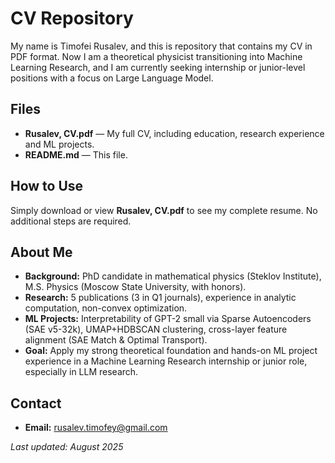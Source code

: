 # CV Repository

My name is Timofei Rusalev, and this is repository that contains my CV in PDF format. Now I am a theoretical physicist transitioning into Machine Learning Research, and I am currently seeking internship or junior-level positions with a focus on Large Language Model.

## Files

- **Rusalev, CV.pdf** — My full CV, including education, research experience and ML projects.  
- **README.md** — This file.

## How to Use

Simply download or view **Rusalev, CV.pdf** to see my complete resume. No additional steps are required.

## About Me

- **Background:** PhD candidate in mathematical physics (Steklov Institute), M.S. Physics (Moscow State University, with honors).  
- **Research:** 5 publications (3 in Q1 journals), experience in analytic computation, non-convex optimization.  
- **ML Projects:** Interpretability of GPT-2 small via Sparse Autoencoders (SAE v5-32k), UMAP+HDBSCAN clustering, cross-layer feature alignment (SAE Match & Optimal Transport).  
- **Goal:** Apply my strong theoretical foundation and hands-on ML project experience in a Machine Learning Research internship or junior role, especially in LLM research.

## Contact

- **Email:** rusalev.timofey@gmail.com  

_Last updated: August 2025_  
